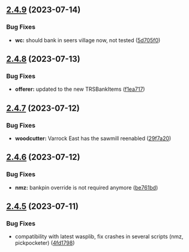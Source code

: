 ## [2.4.9](https://github.com/Torwent/wasp-free/compare/v2.4.8...v2.4.9) (2023-07-14)


### Bug Fixes

* **wc:** should bank in seers village now, not tested ([5d705f0](https://github.com/Torwent/wasp-free/commit/5d705f0938605102134290f77a99b66a1f1138b5))



## [2.4.8](https://github.com/Torwent/wasp-free/compare/v2.4.7...v2.4.8) (2023-07-13)


### Bug Fixes

* **offerer:** updated to the new TRSBankItems ([f1ea717](https://github.com/Torwent/wasp-free/commit/f1ea7177ce2a4732aaa924f110a7ed3a38ac0159))



## [2.4.7](https://github.com/Torwent/wasp-free/compare/v2.4.6...v2.4.7) (2023-07-12)


### Bug Fixes

* **woodcutter:** Varrock East has the sawmill reenabled ([29f7a20](https://github.com/Torwent/wasp-free/commit/29f7a2061c67acf22b9c2e61d8b5e8d5db4abdd1))



## [2.4.6](https://github.com/Torwent/wasp-free/compare/v2.4.5...v2.4.6) (2023-07-12)


### Bug Fixes

* **nmz:** bankpin override is not required anymore ([be761bd](https://github.com/Torwent/wasp-free/commit/be761bdf18a11f8a36ec994b31e963630b5b57a6))



## [2.4.5](https://github.com/Torwent/wasp-free/compare/v2.4.4...v2.4.5) (2023-07-11)


### Bug Fixes

* compatibility with latest wasplib, fix crashes in several scripts (nmz, pickpocketer) ([4fd1798](https://github.com/Torwent/wasp-free/commit/4fd1798a2235586e045a6360eabdac5cec8cb538))



